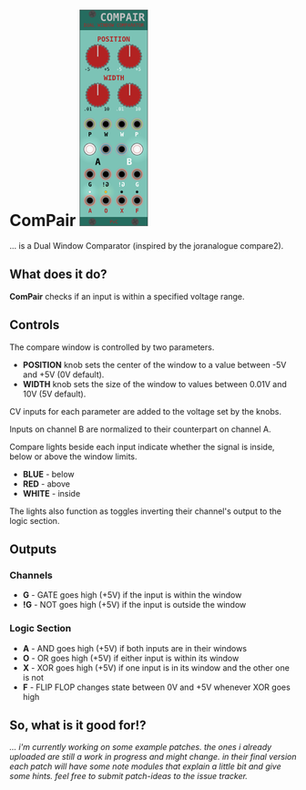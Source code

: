 # ComPair <img src="images/Compair.png">
... is a Dual Window Comparator (inspired by the joranalogue compare2).

## What does it do?
**ComPair** checks if an input is within a specified voltage range. 

## Controls

The compare window is controlled by two parameters.
* **POSITION** knob sets the center of the window to a value between -5V and +5V (0V default).
* **WIDTH** knob sets the size of the window to values between 0.01V and 10V (5V default).

CV inputs for each parameter are added to the voltage set by the knobs.

Inputs on channel B are normalized to their counterpart on channel A.

Compare lights beside each input indicate whether the signal is inside, below or above the window limits.
* **BLUE** - below
* **RED** - above
* **WHITE** - inside

The lights also function as toggles inverting their channel's output to the logic section.

## Outputs

### Channels
* **G** - GATE goes high (+5V) if the input is within the window
* **!G** - NOT goes high (+5V) if the input is outside the window

### Logic Section
* **A** - AND goes high (+5V) if both inputs are in their windows
* **O** - OR  goes high (+5V) if either input is within its window
* **X** - XOR goes high (+5V) if one input is in its window and the other one is not
* **F** - FLIP FLOP changes state between 0V and +5V whenever XOR goes high

## So, what is it good for!?
*... i'm currently working on some example patches. the ones i already uploaded are still a work in progress and might change. in their final version each patch will have some note modules that explain a little bit and give some hints.
feel free to submit patch-ideas to the issue tracker.*
